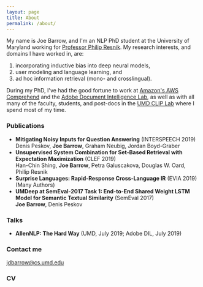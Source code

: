```yaml
---
layout: page
title: About
permalink: /about/
---
```


My name is Joe Barrow, and I'm an NLP PhD student at the University of Maryland working for [Professor Philip Resnik](http://users.umiacs.umd.edu/~resnik/).
My research interests, and domains I have worked in, are:

1. incorporating inductive bias into deep neural models, 
2. user modeling and language learning, and 
3. ad hoc information retrieval (mono- and crosslingual).

During my PhD, I've had the good fortune to work at [Amazon's AWS Comprehend](https://aws.amazon.com/comprehend/) and the [Adobe Document Intelligence Lab](https://adobe.com), as well as with all many of the faculty, students, and post-docs in the [UMD CLIP Lab](https://wiki.umiacs.umd.edu/clip/index.php/Main_Page) where I spend most of my time.

### Publications

- **Mitigating Noisy Inputs for Question Answering** (INTERSPEECH 2019)<br />
  Denis Peskov, **Joe Barrow**, Graham Neubig, Jordan Boyd-Graber
- **Unsupervised System Combination for Set-Based Retrieval with Expectation Maximization** (CLEF 2019)<br />
  Han-Chin Shing, **Joe Barrow**, Petra Galuscakova, Douglas W. Oard, Philip Resnik
- **Surprise Languages: Rapid-Response Cross-Language IR** (EVIA 2019)<br />
  (Many Authors)
- **UMDeep at SemEval-2017 Task 1: End-to-End Shared Weight LSTM Model for Semantic Textual Similarity** (SemEval 2017)<br />
  **Joe Barrow**, Denis Peskov

### Talks

- **AllenNLP: The Hard Way** (UMD, July 2019; Adobe DIL, July 2019)

### Contact me

[jdbarrow@cs.umd.edu](mailto:jdbarrow@cs.umd.edu)

### CV
